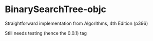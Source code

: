 BinarySearchTree-objc
=====================

Straightforward implementation from Algorithms, 4th Edition (p396)

Still needs testing (hence the 0.0.1) tag
